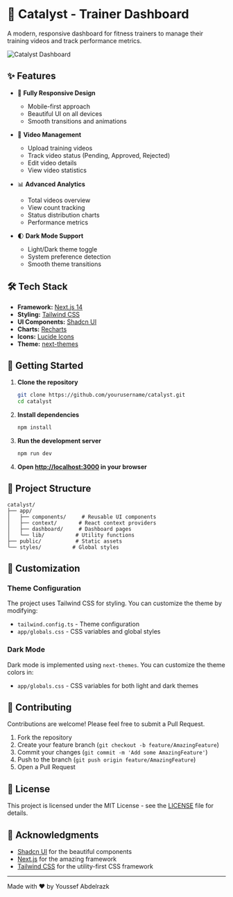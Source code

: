 # 🚀 Catalyst - Trainer Dashboard

A modern, responsive dashboard for fitness trainers to manage their training videos and track performance metrics.

![Catalyst Dashboard](public/screenshot.png)

## ✨ Features

- 📱 **Fully Responsive Design**

  - Mobile-first approach
  - Beautiful UI on all devices
  - Smooth transitions and animations

- 🎥 **Video Management**

  - Upload training videos
  - Track video status (Pending, Approved, Rejected)
  - Edit video details
  - View video statistics

- 📊 **Advanced Analytics**

  - Total videos overview
  - View count tracking
  - Status distribution charts
  - Performance metrics

- 🌓 **Dark Mode Support**
  - Light/Dark theme toggle
  - System preference detection
  - Smooth theme transitions

## 🛠️ Tech Stack

- **Framework:** [Next.js 14](https://nextjs.org/)
- **Styling:** [Tailwind CSS](https://tailwindcss.com/)
- **UI Components:** [Shadcn UI](https://ui.shadcn.com/)
- **Charts:** [Recharts](https://recharts.org/)
- **Icons:** [Lucide Icons](https://lucide.dev/)
- **Theme:** [next-themes](https://github.com/pacocoursey/next-themes)

## 🚀 Getting Started

1. **Clone the repository**

   ```bash
   git clone https://github.com/yourusername/catalyst.git
   cd catalyst
   ```

2. **Install dependencies**

   ```bash
   npm install
   ```

3. **Run the development server**

   ```bash
   npm run dev
   ```

4. **Open [http://localhost:3000](http://localhost:3000) in your browser**

## 📁 Project Structure

```
catalyst/
├── app/
│   ├── components/     # Reusable UI components
│   ├── context/       # React context providers
│   ├── dashboard/     # Dashboard pages
│   └── lib/          # Utility functions
├── public/           # Static assets
└── styles/          # Global styles
```

## 🎨 Customization

### Theme Configuration

The project uses Tailwind CSS for styling. You can customize the theme by modifying:

- `tailwind.config.ts` - Theme configuration
- `app/globals.css` - CSS variables and global styles

### Dark Mode

Dark mode is implemented using `next-themes`. You can customize the theme colors in:

- `app/globals.css` - CSS variables for both light and dark themes

## 🤝 Contributing

Contributions are welcome! Please feel free to submit a Pull Request.

1. Fork the repository
2. Create your feature branch (`git checkout -b feature/AmazingFeature`)
3. Commit your changes (`git commit -m 'Add some AmazingFeature'`)
4. Push to the branch (`git push origin feature/AmazingFeature`)
5. Open a Pull Request

## 📝 License

This project is licensed under the MIT License - see the [LICENSE](LICENSE) file for details.

## 🙏 Acknowledgments

- [Shadcn UI](https://ui.shadcn.com/) for the beautiful components
- [Next.js](https://nextjs.org/) for the amazing framework
- [Tailwind CSS](https://tailwindcss.com/) for the utility-first CSS framework

---

Made with ❤️ by Youssef Abdelrazk
